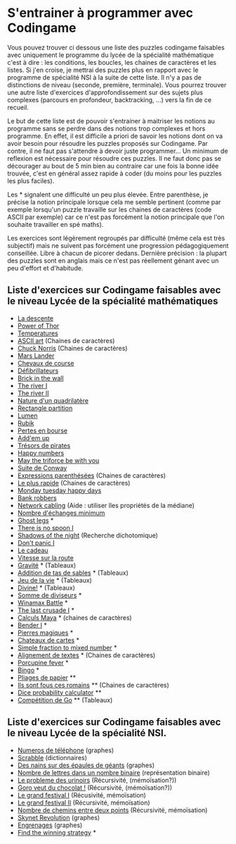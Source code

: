 # S'entrainer à programmer avec Codingame

Vous pouvez trouver ci dessous une liste des puzzles codingame faisables avec uniquement le programme du lycée de la spécialité mathématique c'est à dire : les conditions, les boucles, les chaines de caractères et les listes. Si j'en croise, je mettrai des puzzles plus en rapport avec le programme de spécialité NSI à la suite de cette liste. Il n'y a pas de distinctions de niveau (seconde, première, terminale). Vous pourrez trouver une autre liste d'exercices d'approfondissement sur des sujets plus complexes (parcours en profondeur, backtracking, ...) vers la fin de ce recueil.

Le but de cette liste est de pouvoir s'entrainer à maitriser les notions au programme sans se perdre dans des notions trop complexes et hors programme. En effet, il est difficile a priori de savoir les notions dont on va avoir besoin pour résoudre les puzzles proposés sur Codingame. Par contre, il ne faut pas s'attendre à devoir juste programmer... Un minimum de reflexion est nécessaire pour résoudre ces puzzles. Il ne faut donc pas se décourager au bout de 5 min bien au contraire car une fois la bonne idée trouvée, c'est en général assez rapide à coder (du moins pour les puzzles les plus faciles).

Les * signalent une difficulté un peu plus élevée. Entre parenthèse, je précise la notion principale lorsque cela me semble pertinent (comme par exemple lorsqu'un puzzle travaille sur les chaines de caractères (code ASCII par exemple) car ce n'est pas forcément la notion principale que l'on souhaite travailler en spé maths).

Les exercices sont légèrement regroupés par difficulté (même cela est très subjectif) mais ne suivent pas forcément une  progression pédagogiquement conseillée. Libre à chacun de picorer dedans. Dernière précision : la plupart des puzzles sont en anglais mais ce n'est pas réellement génant avec un peu d'effort et d'habitude.

## Liste d'exercices sur Codingame faisables avec le niveau Lycée de la spécialité mathématiques

- [La descente](https://www.codingame.com/training/easy/the-descent)
- [Power of Thor](https://www.codingame.com/training/easy/power-of-thor-episode-1)
- [Temperatures](https://www.codingame.com/training/easy/temperatures)
- [ASCII art](https://www.codingame.com/training/easy/ascii-art) (Chaines de caractères)
- [Chuck Norris](https://www.codingame.com/training/easy/chuck-norris) (Chaines de caractères)
- [Mars Lander](https://www.codingame.com/training/easy/mars-lander-episode-1)
- [Chevaux de course](https://www.codingame.com/training/easy/horse-racing-duals)
- [Défibrillateurs](https://www.codingame.com/training/easy/defibrillators)
- [Brick in the wall](https://www.codingame.com/training/easy/brick-in-the-wall)
- [The river I](https://www.codingame.com/training/easy/the-river-i-)
- [The river II](https://www.codingame.com/training/easy/the-river-ii-)
- [Nature d'un quadrilatère](https://www.codingame.com/training/easy/nature-of-quadrilaterals)
- [Rectangle partition](https://www.codingame.com/training/easy/rectangle-partition)
- [Lumen](https://www.codingame.com/training/easy/lumen)
- [Rubik](https://www.codingame.com/training/medium/rubik%C2%AE)
- [Pertes en bourse](https://www.codingame.com/training/medium/stock-exchange-losses)
- [Add'em up](https://www.codingame.com/training/easy/addem-up)
- [Trésors de pirates](https://www.codingame.com/training/easy/pirates-treasure)
- [Happy numbers](https://www.codingame.com/training/easy/happy-numbers)
- [May the triforce be with you](https://www.codingame.com/training/easy/may-the-triforce-be-with-you)
- [Suite de Conway](https://www.codingame.com/training/medium/conway-sequence)
- [Expressions parenthésées](https://www.codingame.com/training/easy/brackets-extreme-edition) (Chaines de caractères)
- [Le plus rapide](https://www.codingame.com/training/medium/the-fastest) (Chaines de caractères)
- [Monday tuesday happy days](https://www.codingame.com/training/easy/monday-tuesday-happy-days)
- [Bank robbers](https://www.codingame.com/training/easy/bank-robbers)
- [Network cabling](https://www.codingame.com/training/medium/network-cabling) (Aide : utiliser lles propriétés de la médiane)
- [Nombre d'échanges minimum](https://www.codingame.com/training/medium/minimal-number-of-swaps)
- [Ghost legs](https://www.codingame.com/training/easy/ghost-legs) * 
- [There is no spoon I](https://www.codingame.com/training/medium/there-is-no-spoon-episode-1)
- [Shadows of the night](https://www.codingame.com/training/medium/shadows-of-the-knight-episode-1) (Recherche dichotomique)
- [Don't panic I](https://www.codingame.com/training/medium/don't-panic-episode-1)
- [Le cadeau](https://www.codingame.com/training/medium/the-gift)
- [Vitesse sur la route](https://www.codingame.com/training/medium/aneo) 
- [Gravité](https://www.codingame.com/training/medium/gravity) * (Tableaux)
- [Addition de tas de sables](https://www.codingame.com/training/medium/sandpile-addition) * (Tableaux)
- [Jeu de la vie](https://www.codingame.com/training/medium/game-of-life) * (Tableaux)
- [Divine!](https://www.codingame.com/training/medium/divine!) * (Tableaux)
- [Somme de diviseurs](https://www.codingame.com/training/medium/sum-of-divisors) *
- [Winamax Battle](https://www.codingame.com/training/medium/winamax-battle) * 
- [The last crusade I](https://www.codingame.com/training/medium/the-last-crusade-episode-1) *
- [Calculs Maya](https://www.codingame.com/training/medium/mayan-calculation) * (chaines de caractères)
- [Bender I](https://www.codingame.com/training/medium/bender-episode-1) *
- [Pierres magiques](https://www.codingame.com/training/medium/magic-stones) *
- [Chateaux de cartes](https://www.codingame.com/training/medium/cards-castle) *
- [Simple fraction to mixed number](https://www.codingame.com/training/medium/simple-fraction-to-mixed-number) *
- [Alignement de textes](https://www.codingame.com/training/medium/text-alignment) * (Chaines de caractères)
- [Porcupine fever](https://www.codingame.com/training/medium/porcupine-fever) *
- [Bingo](https://www.codingame.com/training/medium/bingo) *
- [Pliages de papier](https://www.codingame.com/training/medium/folding-paper) **
- [Ils sont fous ces romains](https://www.codingame.com/training/medium/these-romans-are-crazy!) ** (Chaines de caractères)
- [Dice probability calculator](https://www.codingame.com/training/medium/dice-probability-calculator) **
- [Compétition de Go](https://www.codingame.com/training/medium/go-competition) ** (Tableaux)


## Liste d'exercices sur Codingame faisables avec le niveau Lycée de la spécialité NSI.

- [Numeros de téléphone](https://www.codingame.com/training/medium/telephone-numbers) (graphes)
- [Scrabble](https://www.codingame.com/training/medium/scrabble) (dictionnaires)
- [Des nains sur des épaules de géants](https://www.codingame.com/training/medium/dwarfs-standing-on-the-shoulders-of-giants) (graphes)
- [Nombre de lettres dans un nombre binaire](https://www.codingame.com/training/medium/number-of-letters-in-a-number---binary) (représentation binaire)
- [Le probleme des urinoirs](https://www.codingame.com/training/medium/the-optimal-urinal-problem) (Récursivité, (mémoïsation?))
- [Goro veut du chocolat !](https://www.codingame.com/training/medium/goro-want-chocolate) (Récursivité, (mémoïsation?))
- [Le grand festival I](https://www.codingame.com/training/medium/the-grand-festival---i) (Récusivité, mémoïsation)
- [Le grand festival II](https://www.codingame.com/training/medium/the-grand-festival---ii) (Récursivité, mémoïsation)
- [Nombre de chemins entre deux points](https://www.codingame.com/training/medium/number-of-paths-between-2-points) (Récursivité, mémoïsation)
- [Skynet Revolution](https://www.codingame.com/training/medium/skynet-revolution-episode-1) (graphes)
- [Engrenages](https://www.codingame.com/training/medium/locked-in-gear) (graphes)
- [Find the winning strategy](https://www.codingame.com/training/medium/find-the-winning-strategy) *

